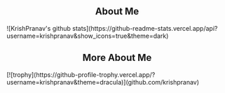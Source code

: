 <h2 align="center">About Me </h2>
![KrishPranav's github stats](https://github-readme-stats.vercel.app/api?username=krishpranav&show_icons=true&theme=dark)

<h2 align="center"> More About Me </h2> 
[![trophy](https://github-profile-trophy.vercel.app/?username=krishpranav&theme=dracula)](github.com/krishpranav)
